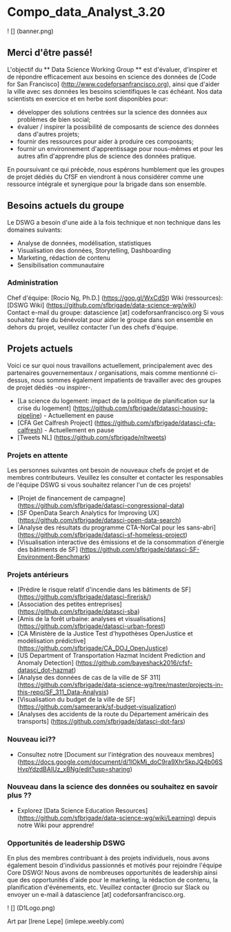 # Compo_data_Analyst_3.20
! [] (banner.png)

## Merci d'être passé!

L'objectif du ** Data Science Working Group ** est d'évaluer, d'inspirer et de répondre efficacement aux besoins en science des données de [Code for San Francisco] (http://www.codeforsanfrancisco.org), ainsi que d'aider la ville avec ses données les besoins scientifiques le cas échéant. Nos data scientists en exercice et en herbe sont disponibles pour:  

+ développer des solutions centrées sur la science des données aux problèmes de bien social;
+ évaluer / inspirer la possibilité de composants de science des données dans d'autres projets;
+ fournir des ressources pour aider à produire ces composants;
+ fournir un environnement d'apprentissage pour nous-mêmes et pour les autres afin d'apprendre plus de science des données pratique.

En poursuivant ce qui précède, nous espérons humblement que les groupes de projet dédiés du CfSF en viendront à nous considérer comme une ressource intégrale et synergique pour la brigade dans son ensemble.

## Besoins actuels du groupe

Le DSWG a besoin d'une aide à la fois technique et non technique dans les domaines suivants:
+ Analyse de données, modélisation, statistiques
+ Visualisation des données, Storytelling, Dashboarding
+ Marketing, rédaction de contenu
+ Sensibilisation communautaire

### Administration

Chef d'équipe: [Rocio Ng, Ph.D.] (https://goo.gl/WxCdSt)
Wiki (ressources): [DSWG Wiki] (https://github.com/sfbrigade/data-science-wg/wiki)   
Contact e-mail du groupe: datascience [at] codeforsanfrancisco.org
Si vous souhaitez faire du bénévolat pour aider le groupe dans son ensemble en dehors du projet, veuillez contacter l'un des chefs d'équipe.

## Projets actuels

Voici ce sur quoi nous travaillons actuellement, principalement avec des partenaires gouvernementaux / organisations, mais comme mentionné ci-dessus, nous sommes également impatients de travailler avec des groupes de projet dédiés -ou inspirer-.

+ [La science du logement: impact de la politique de planification sur la crise du logement] (https://github.com/sfbrigade/datasci-housing-pipeline) - Actuellement en pause
+ [CFA Get Calfresh Project] (https://github.com/sfbrigade/datasci-cfa-calfresh) - Actuellement en pause
+ [Tweets NL] (https://github.com/sfbrigade/nltweets)

### Projets en attente

Les personnes suivantes ont besoin de nouveaux chefs de projet et de membres contributeurs. Veuillez les consulter et contacter les responsables de l'équipe DSWG si vous souhaitez relancer l'un de ces projets!

+ [Projet de financement de campagne] (https://github.com/sfbrigade/datasci-congressional-data)
+ [SF OpenData Search Analytics for Improving UX] (https://github.com/sfbrigade/datasci-open-data-search)
+ [Analyse des résultats du programme CTA-NorCal pour les sans-abri] (https://github.com/sfbrigade/datasci-sf-homeless-project)
+ [Visualisation interactive des émissions et de la consommation d'énergie des bâtiments de SF] (https://github.com/sfbrigade/datasci-SF-Environment-Benchmark)

### Projets antérieurs
+ [Prédire le risque relatif d'incendie dans les bâtiments de SF] (https://github.com/sfbrigade/datasci-firerisk/)
+ [Association des petites entreprises] (https://github.com/sfbrigade/datasci-sba) 
+ [Amis de la forêt urbaine: analyses et visualisations] (https://github.com/sfbrigade/datasci-urban-forest)
+ [CA Ministère de la Justice Test d'hypothèses OpenJustice et modélisation prédictive] (https://github.com/sfbrigade/CA_DOJ_OpenJustice)
+ [US Department of Transportation Hazmat Incident Prediction and Anomaly Detection] (https://github.com/bayeshack2016/cfsf-datasci_dot-hazmat)
+ [Analyse des données de cas de la ville de SF 311] (https://github.com/sfbrigade/data-science-wg/tree/master/projects-in-this-repo/SF_311_Data-Analysis)
+ [Visualisation du budget de la ville de SF] (https://github.com/sameerank/sf-budget-visualization)
+ [Analyses des accidents de la route du Département américain des transports] (https://github.com/sfbrigade/datasci-dot-fars)

### Nouveau ici??
+ Consultez notre [Document sur l'intégration des nouveaux membres] (https://docs.google.com/document/d/1lOkMj_doC9ra9XhrSkpJQ4b06SHvpYdzdBAlUz_xBNg/edit?usp=sharing)

### Nouveau dans la science des données ou souhaitez en savoir plus ??
+ Explorez [Data Science Education Resources] (https://github.com/sfbrigade/data-science-wg/wiki/Learning) depuis notre Wiki pour apprendre!

### Opportunités de leadership DSWG
En plus des membres contribuant à des projets individuels, nous avons également besoin d'individus passionnés et motivés pour rejoindre l'équipe Core DSWG! Nous avons de nombreuses opportunités de leadership ainsi que des opportunités d'aide pour le marketing, la rédaction de contenu, la planification d'événements, etc. Veuillez contacter @rocio sur Slack ou envoyer un e-mail à datascience [at] codeforsanfrancisco.org.

! [] (D1Logo.png) 

Art par [Irene Lepe] (imlepe.weebly.com)
